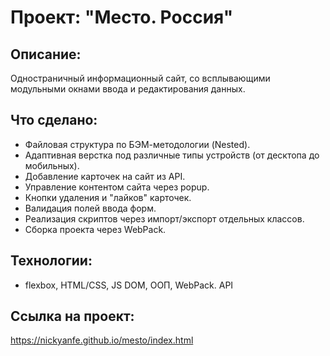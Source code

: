 # Проект: "Место. Россия"

## Описание:
Одностраничный информационный сайт, со всплывающими модульными окнами ввода и редактирования данных.

## Что сделано:
- Файловая структура по БЭМ-методологии (Nested).
- Адаптивная верстка под различные типы устройств (от десктопа до мобильных).
- Добавление карточек на сайт из API.
- Управление контентом сайта через popup.
- Кнопки удаления и "лайков" карточек.
- Валидация полей ввода форм.
- Реализация скриптов через импорт/экспорт отдельных классов.
- Сборка проекта через WebPack.

## Технологии:
- flexbox, HTML/CSS, JS DOM, ООП, WebPack. API

## Ссылка на проект:
https://nickyanfe.github.io/mesto/index.html